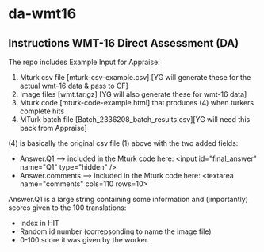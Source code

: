 # da-wmt16

## Instructions WMT-16 Direct Assessment (DA)

The repo includes Example Input for Appraise:

1. Mturk csv file [mturk-csv-example.csv] [YG will generate these for the actual wmt-16 data & pass to CF]
2. Image files [wmt.tar.gz] [YG will also generate these for wmt-16 data]
3. Mturk code [mturk-code-example.html] that produces (4) when turkers complete hits
4. MTurk batch file [Batch_2336208_batch_results.csv][YG will need this back from Appraise]

(4) is basically the original csv file (1) above with the two added fields:
* Answer.Q1 --> included in the Mturk code here: \<input id="final_answer" name="Q1" type="hidden" /\>
* Answer.comments --> included in the Mturk code here: \<textarea name="comments" cols=110 rows=10\>


Answer.Q1 is a large string containing some information and (importantly) scores given to the 100 translations: 
* Index in HIT
* Random id number (correpsonding to name the image file)
* 0-100 score it was given by the worker.

